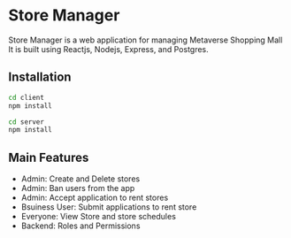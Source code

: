# Store Manager

Store Manager is a web application for managing Metaverse Shopping Mall
It is built using Reactjs, Nodejs, Express, and Postgres.

## Installation

```bash
cd client
npm install

cd server
npm install
```

## Main Features

- Admin: Create and Delete stores
- Admin: Ban users from the app
- Admin: Accept application to rent stores
- Bsuiness User: Submit applications to rent store
- Everyone: View Store and store schedules
- Backend: Roles and Permissions


